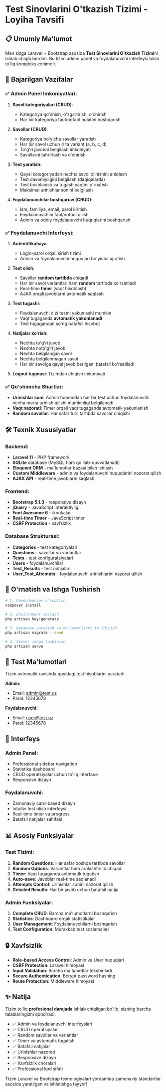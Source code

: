 # Test Sinovlarini O'tkazish Tizimi - Loyiha Tavsifi

## 📋 Umumiy Ma'lumot

Men sizga Laravel + Bootstrap asosida **Test Sinovlarini O'tkazish Tizimi**ni ishlab chiqib berdim. Bu tizim admin panel va foydalanuvchi interfeysi bilan to'liq kompleks echimdir.

## 🎯 Bajarilgan Vazifalar

### ✅ Admin Panel Imkoniyatlari:

1. **Savol kategoriyalari (CRUD)**:
    - Kategoriya qo'shish, o'zgartirish, o'chirish
    - Har bir kategoriya faol/nofaol holatini boshqarish

2. **Savollar (CRUD)**:
    - Kategoriya bo'yicha savollar yaratish
    - Har bir savol uchun 4 ta variant (a, b, c, d)
    - To'g'ri javobni belgilash imkoniyati
    - Savollarni tahrirlash va o'chirish

3. **Test yaratish**:
    - Qaysi kategoriyadan nechta savol olinishini aniqlash
    - Test davomiyligini belgilash (daqiqalarda)
    - Test boshlanish va tugash vaqtini o'rnatish
    - Maksimal urinishlar sonini belgilash

4. **Foydalanuvchilar boshqaruvi (CRUD)**:
    - Ism, familiya, email, parol kiritish
    - Foydalanuvchini faol/nofaol qilish
    - Admin va oddiy foydalanuvchi huquqlarini boshqarish

### ✅ Foydalanuvchi Interfeysi:

1. **Autentifikatsiya**:
    - Login-parol orqali kirish tizimi
    - Admin va foydalanuvchi huquqlari bo'yicha ajratish

2. **Test olish**:
    - Savollar **random tartibda** chiqadi
    - Har bir savol variantlari ham **random** tartibda ko'rsatiladi
    - Real-time **timer** (vaqt hisoblash)
    - AJAX orqali javoblarni avtomatik saqlash

3. **Test tugashi**:
    - Foydalanuvchi o'zi testni yakunlashi mumkin
    - Vaqt tugaganda **avtomatik yakunlanadi**
    - Test tugagandan so'ng batafsil hisobot

4. **Natijalar ko'rish**:
    - Nechta to'g'ri javob
    - Nechta noto'g'ri javob
    - Nechta belgilangan savol
    - Nechta belgilanmagan savol
    - Har bir savolga qaysi javob berilgani batafsil ko'rsatiladi

5. **Logout tugmasi**: Tizimdan chiqish imkoniyati

### ✅ Qo'shimcha Shartlar:

- **Urinishlar soni**: Admin tomonidan har bir test uchun foydalanuvchi necha marta urinish qilishi mumkinligi belgilanadi
- **Vaqt nazorati**: Timer orqali vaqt tugaganda avtomatik yakunlanish
- **Random savollar**: Har safar turli tartibda savollar chiqishi

## 🛠 Texnik Xususiyatlar

### Backend:
- **Laravel 11** - PHP framework
- **SQLite** database (MySQL ham qo'llab-quvvatlanadi)
- **Eloquent ORM** - ma'lumotlar bazasi bilan ishlash
- **Custom Middleware** - admin va foydalanuvchi huquqlarini nazorat qilish
- **AJAX API** - real-time javoblarni saqlash

### Frontend:
- **Bootstrap 5.1.3** - responsive dizayn
- **jQuery** - JavaScript interaktivligi
- **Font Awesome 6** - ikonkalar
- **Real-time Timer** - JavaScript timer
- **CSRF Protection** - xavfsizlik

### Database Strukturasi:
- **Categories** - test kategoriyalari
- **Questions** - savollar va variantlar
- **Tests** - test konfiguratsiyalari
- **Users** - foydalanuvchilar
- **Test_Results** - test natijalari
- **User_Test_Attempts** - foydalanuvchi urinishlarini nazorat qilish

## 🔧 O'rnatish va Ishga Tushirish

```bash
# 1. Dependencies o'rnatish
composer install

# 2. Environment sozlash  
php artisan key:generate

# 3. Database yaratish va ma'lumotlarni to'ldirish
php artisan migrate --seed

# 4. Server ishga tushirish
php artisan serve
```

## 👥 Test Ma'lumotlari

Tizim avtomatik ravishda quyidagi test hisoblarini yaratadi:

**Admin:**
- Email: admin@test.uz
- Parol: 12345678

**Foydalanuvchi:**
- Email: user@test.uz
- Parol: 12345678

## 🎨 Interfeys

### Admin Panel:
- Professional sidebar navigation
- Statistika dashboard
- CRUD operatsiyalar uchun to'liq interface
- Responsive dizayn

### Foydalanuvchi:
- Zamonaviy card-based dizayn
- Intuitiv test olish interfeysi
- Real-time timer va progress
- Batafsil natijalar sahifasi

## 📊 Asosiy Funksiyalar

### Test Tizimi:
1. **Random Questions**: Har safar boshqa tartibda savollar
2. **Random Options**: Variantlar ham aralashtirilib chiqadi
3. **Timer**: Vaqt tugaganda avtomatik tugatish
4. **Auto-save**: Javoblar real-time saqlanadi
5. **Attempts Control**: Urinishlar sonini nazorat qilish
6. **Detailed Results**: Har bir javob uchun batafsil natija

### Admin Funksiyalar:
1. **Complete CRUD**: Barcha ma'lumotlarni boshqarish
2. **Statistics**: Dashboard orqali statistikalar
3. **User Management**: Foydalanuvchilarni boshqarish
4. **Test Configuration**: Murakkab test sozlamalari

## 🔒 Xavfsizlik

- **Role-based Access Control**: Admin va User huquqlari
- **CSRF Protection**: Laravel himoyasi
- **Input Validation**: Barcha ma'lumotlar tekshiriladi
- **Secure Authentication**: Bcrypt password hashing
- **Route Protection**: Middleware himoyasi

## ✨ Natija

Tizim to'liq **profesional darajada** ishlab chiqilgan bo'lib, sizning barcha talablaringizni qondiradi:

- ✅ Admin va foydalanuvchi interfeyslari
- ✅ CRUD operatsiyalar
- ✅ Random savollar va variantlar
- ✅ Timer va avtomatik tugatish
- ✅ Batafsil natijalar
- ✅ Urinishlar nazorati
- ✅ Responsive dizayn
- ✅ Xavfsizlik choralari
- ✅ Professional kod sifati

Tizim Laravel va Bootstrap texnologiyalari yordamida zamonaviy standartlar asosida yaratilgan va ishlatishga tayyor!
